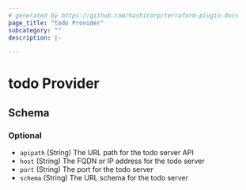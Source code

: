 ```yaml
---
# generated by https://github.com/hashicorp/terraform-plugin-docs
page_title: "todo Provider"
subcategory: ""
description: |-

---
```


# todo Provider





<!-- schema generated by tfplugindocs -->
## Schema

### Optional

- `apipath` (String) The URL path for the todo server API
- `host` (String) The FQDN or IP address for the todo server
- `port` (String) The port for the todo server
- `schema` (String) The URL schema for the todo server
